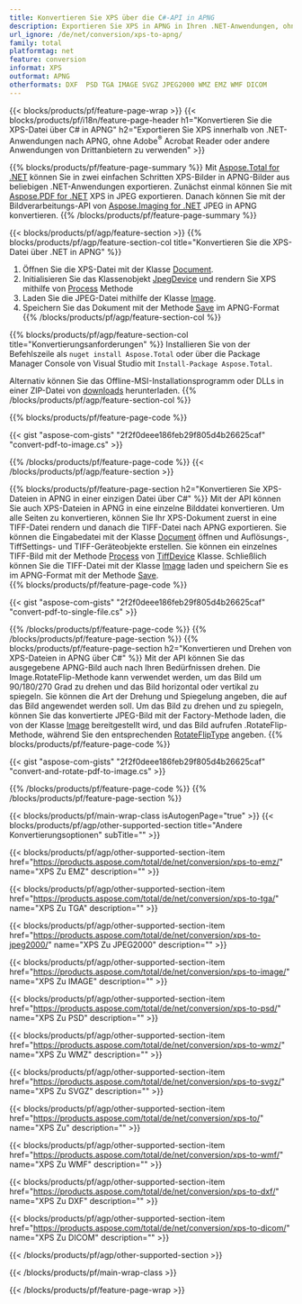 ```yaml
---
title: Konvertieren Sie XPS über die C#-API in APNG
description: Exportieren Sie XPS in APNG in Ihren .NET-Anwendungen, ohne Anwendungen von Drittanbietern zu verwenden
url_ignore: /de/net/conversion/xps-to-apng/
family: total
platformtag: net
feature: conversion
informat: XPS
outformat: APNG
otherformats: DXF  PSD TGA IMAGE SVGZ JPEG2000 WMZ EMZ WMF DICOM
---
```

{{< blocks/products/pf/feature-page-wrap >}}
{{< blocks/products/pf/i18n/feature-page-header h1="Konvertieren Sie die XPS-Datei über C# in APNG" h2="Exportieren Sie XPS innerhalb von .NET-Anwendungen nach APNG, ohne Adobe<sup>&reg;</sup> Acrobat Reader oder andere Anwendungen von Drittanbietern zu verwenden" >}}

{{% blocks/products/pf/feature-page-summary %}}
Mit [Aspose.Total for .NET](https://products.aspose.com/total/net/) können Sie in zwei einfachen Schritten XPS-Bilder in APNG-Bilder aus beliebigen .NET-Anwendungen exportieren. Zunächst einmal können Sie mit [Aspose.PDF for .NET](https://products.aspose.com/pdf/net/) XPS in JPEG exportieren. Danach können Sie mit der Bildverarbeitungs-API von [Aspose.Imaging for .NET](https://products.aspose.com/imaging/net/) JPEG in APNG konvertieren.
{{% /blocks/products/pf/feature-page-summary  %}}

{{< blocks/products/pf/agp/feature-section >}}
{{% blocks/products/pf/agp/feature-section-col title="Konvertieren Sie die XPS-Datei über .NET in APNG" %}}
1. Öffnen Sie die XPS-Datei mit der Klasse [Document](https://apireference.aspose.com/pdf/net/aspose.pdf/document).
2. Initialisieren Sie das Klassenobjekt [JpegDevice](https://apireference.aspose.com/pdf/net/aspose.pdf.devices/jpegdevice) und rendern Sie XPS mithilfe von [Process](https://apireference.aspose.com/pdf/net/aspose.pdf.devices.pagedevice/process/methods/1) Methode
3. Laden Sie die JPEG-Datei mithilfe der Klasse [Image](https://apireference.aspose.com/imaging/net/aspose.imaging/image).
4. Speichern Sie das Dokument mit der Methode [Save](https://apireference.aspose.com/imaging/net/aspose.imaging.image/save/methods/4) im APNG-Format
{{% /blocks/products/pf/agp/feature-section-col %}}

{{% blocks/products/pf/agp/feature-section-col title="Konvertierungsanforderungen" %}}
Installieren Sie von der Befehlszeile als ```nuget install Aspose.Total``` oder über die Package Manager Console von Visual Studio mit ```Install-Package Aspose.Total```.

Alternativ können Sie das Offline-MSI-Installationsprogramm oder DLLs in einer ZIP-Datei von [downloads](https://downloads.aspose.com/total/net) herunterladen.
{{% /blocks/products/pf/agp/feature-section-col %}}

{{% blocks/products/pf/feature-page-code %}}

{{< gist "aspose-com-gists" "2f2f0deee186feb29f805d4b26625caf" "convert-pdf-to-image.cs" >}}


{{% /blocks/products/pf/feature-page-code %}}
{{< /blocks/products/pf/agp/feature-section >}}

{{% blocks/products/pf/feature-page-section  h2="Konvertieren Sie XPS-Dateien in APNG in einer einzigen Datei über C#" %}}
Mit der API können Sie auch XPS-Dateien in APNG in eine einzelne Bilddatei konvertieren. Um alle Seiten zu konvertieren, können Sie Ihr XPS-Dokument zuerst in eine TIFF-Datei rendern und danach die TIFF-Datei nach APNG exportieren. Sie können die Eingabedatei mit der Klasse [Document](https://apireference.aspose.com/pdf/net/aspose.pdf/document) öffnen und Auflösungs-, TiffSettings- und TIFF-Geräteobjekte erstellen. Sie können ein einzelnes TIFF-Bild mit der Methode [Process](https://apireference.aspose.com/pdf/net/aspose.pdf.devices.documentdevice/process/methods/3) von [TiffDevice](https://apireference.aspose.com/pdf/net/aspose.pdf.devices/tiffdevice) Klasse. Schließlich können Sie die TIFF-Datei mit der Klasse [Image](https://apireference.aspose.com/imaging/net/aspose.imaging/image) laden
und speichern Sie es im APNG-Format mit der Methode [Save](https://apireference.aspose.com/imaging/net/aspose.imaging.image/save/methods/4).  
{{% blocks/products/pf/feature-page-code %}}

{{< gist "aspose-com-gists" "2f2f0deee186feb29f805d4b26625caf" "convert-pdf-to-single-file.cs" >}}

{{% /blocks/products/pf/feature-page-code  %}}
{{% /blocks/products/pf/feature-page-section %}}
{{% blocks/products/pf/feature-page-section  h2="Konvertieren und Drehen von XPS-Dateien in APNG über C#" %}}
Mit der API können Sie das ausgegebene APNG-Bild auch nach Ihren Bedürfnissen drehen. Die Image.RotateFlip-Methode kann verwendet werden, um das Bild um 90/180/270 Grad zu drehen und das Bild horizontal oder vertikal zu spiegeln. Sie können die Art der Drehung und Spiegelung angeben, die auf das Bild angewendet werden soll. Um das Bild zu drehen und zu spiegeln, können Sie das konvertierte JPEG-Bild mit der Factory-Methode laden, die von der Klasse [Image](https://apireference.aspose.com/imaging/net/aspose.imaging/image) bereitgestellt wird, und das Bild aufrufen .RotateFlip-Methode, während Sie den entsprechenden [RotateFlipType](https://apireference.aspose.com/imaging/net/aspose.imaging/rotatefliptype) angeben. 
{{% blocks/products/pf/feature-page-code %}}

{{< gist "aspose-com-gists" "2f2f0deee186feb29f805d4b26625caf" "convert-and-rotate-pdf-to-image.cs" >}}

{{% /blocks/products/pf/feature-page-code  %}}
{{% /blocks/products/pf/feature-page-section %}}

{{< blocks/products/pf/main-wrap-class isAutogenPage="true" >}}
{{< blocks/products/pf/agp/other-supported-section title="Andere Konvertierungsoptionen" subTitle="" >}}

{{< blocks/products/pf/agp/other-supported-section-item href="https://products.aspose.com/total/de/net/conversion/xps-to-emz/" name="XPS Zu EMZ" description="" >}}

{{< blocks/products/pf/agp/other-supported-section-item href="https://products.aspose.com/total/de/net/conversion/xps-to-tga/" name="XPS Zu TGA" description="" >}}

{{< blocks/products/pf/agp/other-supported-section-item href="https://products.aspose.com/total/de/net/conversion/xps-to-jpeg2000/" name="XPS Zu JPEG2000" description="" >}}

{{< blocks/products/pf/agp/other-supported-section-item href="https://products.aspose.com/total/de/net/conversion/xps-to-image/" name="XPS Zu IMAGE" description="" >}}

{{< blocks/products/pf/agp/other-supported-section-item href="https://products.aspose.com/total/de/net/conversion/xps-to-psd/" name="XPS Zu PSD" description="" >}}

{{< blocks/products/pf/agp/other-supported-section-item href="https://products.aspose.com/total/de/net/conversion/xps-to-wmz/" name="XPS Zu WMZ" description="" >}}

{{< blocks/products/pf/agp/other-supported-section-item href="https://products.aspose.com/total/de/net/conversion/xps-to-svgz/" name="XPS Zu SVGZ" description="" >}}

{{< blocks/products/pf/agp/other-supported-section-item href="https://products.aspose.com/total/de/net/conversion/xps-to/" name="XPS Zu" description="" >}}

{{< blocks/products/pf/agp/other-supported-section-item href="https://products.aspose.com/total/de/net/conversion/xps-to-wmf/" name="XPS Zu WMF" description="" >}}

{{< blocks/products/pf/agp/other-supported-section-item href="https://products.aspose.com/total/de/net/conversion/xps-to-dxf/" name="XPS Zu DXF" description="" >}}

{{< blocks/products/pf/agp/other-supported-section-item href="https://products.aspose.com/total/de/net/conversion/xps-to-dicom/" name="XPS Zu DICOM" description="" >}}



{{< /blocks/products/pf/agp/other-supported-section >}}

{{< /blocks/products/pf/main-wrap-class >}}

{{< /blocks/products/pf/feature-page-wrap >}}